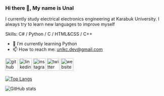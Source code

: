 ### Hi there 👋, My name is Unal
I currently study electrical electronics engineering at Karabuk University. I always try to learn new languages to improve myself 

Skills: C# / Python / C / HTML&CSS / C++

- 🌱 I’m currently learning Python 
- 📫 How to reach me: unlkc.dev@gmail.com 


[<img src='https://cdn.jsdelivr.net/npm/simple-icons@3.0.1/icons/github.svg' alt='github' height='40'>](https://github.com/Unlkoc)  [<img src='https://cdn.jsdelivr.net/npm/simple-icons@3.0.1/icons/linkedin.svg' alt='linkedin' height='40'>](https://www.linkedin.com/in/unlkc/)  [<img src='https://cdn.jsdelivr.net/npm/simple-icons@3.0.1/icons/instagram.svg' alt='instagram' height='40'>](https://www.instagram.com/unl.kc/)  [<img src='https://cdn.jsdelivr.net/npm/simple-icons@3.0.1/icons/twitter.svg' alt='twitter' height='40'>](https://twitter.com/kcunl)  [<img src='https://cdn.jsdelivr.net/npm/simple-icons@3.0.1/icons/icloud.svg' alt='website' height='40'>](https://www.artstation.com/kcunl)  

[![Top Langs](https://github-readme-stats.vercel.app/api/top-langs/?username=Unlkoc)](https://github.com/anuraghazra/github-readme-stats)

![GitHub stats](https://github-readme-stats.vercel.app/api?username=Unlkoc&show_icons=true)  


